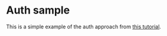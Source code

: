 # Auth sample

This is a simple example of the auth approach from [this tutorial](https://github.com/SF-WDI-LABS/rails-auth/blob/master/tutorial.md).
